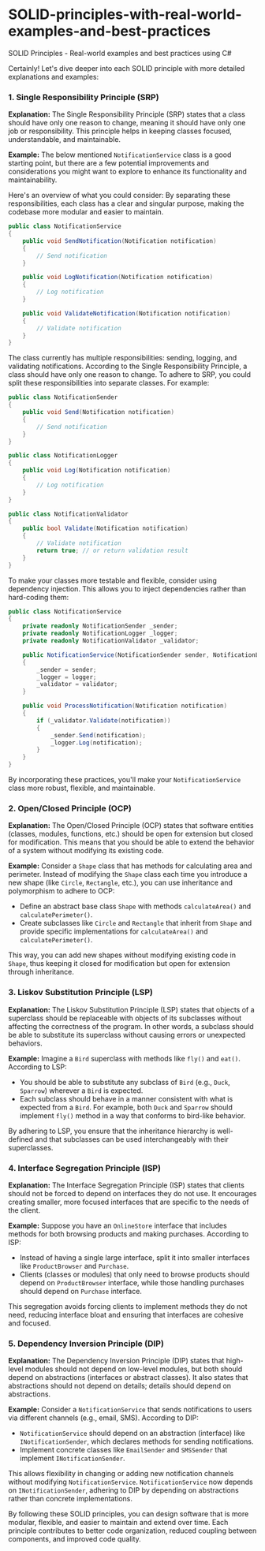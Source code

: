 # SOLID-principles-with-real-world-examples-and-best-practices
SOLID Principles - Real-world examples and best practices using C#


Certainly! Let's dive deeper into each SOLID principle with more detailed explanations and examples:

### 1. Single Responsibility Principle (SRP)

**Explanation:**
The Single Responsibility Principle (SRP) states that a class should have only one reason to change, meaning it should have only one job or responsibility. This principle helps in keeping classes focused, understandable, and maintainable.

**Example:**
The below mentioned `NotificationService` class is a good starting point, but there are a few potential improvements and considerations you might want to explore to enhance its functionality and maintainability. 

Here's an overview of what you could consider: By separating these responsibilities, each class has a clear and singular purpose, making the codebase more modular and easier to maintain.

```csharp
public class NotificationService 
{
    public void SendNotification(Notification notification)
    {
        // Send notification
    }

    public void LogNotification(Notification notification)
    {
        // Log notification
    }

    public void ValidateNotification(Notification notification)
    {
        // Validate notification
    }
}
```
The class currently has multiple responsibilities: sending, logging, and validating notifications. According to the Single Responsibility Principle, a class should have only one reason to change. To adhere to SRP, you could split these responsibilities into separate classes. For example:

```csharp
public class NotificationSender 
{
    public void Send(Notification notification)
    {
        // Send notification
    }
}

public class NotificationLogger 
{
    public void Log(Notification notification)
    {
        // Log notification
    }
}

public class NotificationValidator 
{
    public bool Validate(Notification notification)
    {
        // Validate notification
        return true; // or return validation result
    }
}
```

To make your classes more testable and flexible, consider using dependency injection. This allows you to inject dependencies rather than hard-coding them:

```csharp
public class NotificationService
{
    private readonly NotificationSender _sender;
    private readonly NotificationLogger _logger;
    private readonly NotificationValidator _validator;

    public NotificationService(NotificationSender sender, NotificationLogger logger, NotificationValidator validator)
    {
        _sender = sender;
        _logger = logger;
        _validator = validator;
    }

    public void ProcessNotification(Notification notification)
    {
        if (_validator.Validate(notification))
        {
            _sender.Send(notification);
            _logger.Log(notification);
        }
    }
}
```

By incorporating these practices, you'll make your `NotificationService` class more robust, flexible, and maintainable.
### 2. Open/Closed Principle (OCP)

**Explanation:**
The Open/Closed Principle (OCP) states that software entities (classes, modules, functions, etc.) should be open for extension but closed for modification. This means that you should be able to extend the behavior of a system without modifying its existing code.

**Example:**
Consider a `Shape` class that has methods for calculating area and perimeter. Instead of modifying the `Shape` class each time you introduce a new shape (like `Circle`, `Rectangle`, etc.), you can use inheritance and polymorphism to adhere to OCP:
- Define an abstract base class `Shape` with methods `calculateArea()` and `calculatePerimeter()`.
- Create subclasses like `Circle` and `Rectangle` that inherit from `Shape` and provide specific implementations for `calculateArea()` and `calculatePerimeter()`.

This way, you can add new shapes without modifying existing code in `Shape`, thus keeping it closed for modification but open for extension through inheritance.

### 3. Liskov Substitution Principle (LSP)

**Explanation:**
The Liskov Substitution Principle (LSP) states that objects of a superclass should be replaceable with objects of its subclasses without affecting the correctness of the program. In other words, a subclass should be able to substitute its superclass without causing errors or unexpected behaviors.

**Example:**
Imagine a `Bird` superclass with methods like `fly()` and `eat()`. According to LSP:
- You should be able to substitute any subclass of `Bird` (e.g., `Duck`, `Sparrow`) wherever a `Bird` is expected.
- Each subclass should behave in a manner consistent with what is expected from a `Bird`. For example, both `Duck` and `Sparrow` should implement `fly()` method in a way that conforms to bird-like behavior.

By adhering to LSP, you ensure that the inheritance hierarchy is well-defined and that subclasses can be used interchangeably with their superclasses.

### 4. Interface Segregation Principle (ISP)

**Explanation:**
The Interface Segregation Principle (ISP) states that clients should not be forced to depend on interfaces they do not use. It encourages creating smaller, more focused interfaces that are specific to the needs of the client.

**Example:**
Suppose you have an `OnlineStore` interface that includes methods for both browsing products and making purchases. According to ISP:
- Instead of having a single large interface, split it into smaller interfaces like `ProductBrowser` and `Purchase`.
- Clients (classes or modules) that only need to browse products should depend on `ProductBrowser` interface, while those handling purchases should depend on `Purchase` interface.
  
This segregation avoids forcing clients to implement methods they do not need, reducing interface bloat and ensuring that interfaces are cohesive and focused.

### 5. Dependency Inversion Principle (DIP)

**Explanation:**
The Dependency Inversion Principle (DIP) states that high-level modules should not depend on low-level modules, but both should depend on abstractions (interfaces or abstract classes). It also states that abstractions should not depend on details; details should depend on abstractions.

**Example:**
Consider a `NotificationService` that sends notifications to users via different channels (e.g., email, SMS). According to DIP:
- `NotificationService` should depend on an abstraction (interface) like `INotificationSender`, which declares methods for sending notifications.
- Implement concrete classes like `EmailSender` and `SMSSender` that implement `INotificationSender`.

This allows flexibility in changing or adding new notification channels without modifying `NotificationService`. `NotificationService` now depends on `INotificationSender`, adhering to DIP by depending on abstractions rather than concrete implementations.

By following these SOLID principles, you can design software that is more modular, flexible, and easier to maintain and extend over time. Each principle contributes to better code organization, reduced coupling between components, and improved code quality.
